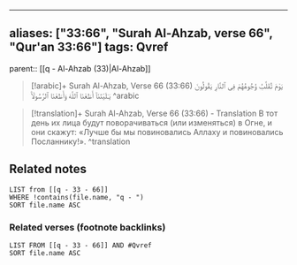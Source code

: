 
---
aliases: ["33:66", "Surah Al-Ahzab, verse 66", "Qur'an 33:66"]
tags: Qvref
---

parent:: [[q - Al-Ahzab (33)|Al-Ahzab]]

> [!arabic]+ Surah Al-Ahzab, Verse 66 (33:66)
> <span class="quran-arabic">يَوْمَ تُقَلَّبُ وُجُوهُهُمْ فِى ٱلنَّارِ يَقُولُونَ يَـٰلَيْتَنَآ أَطَعْنَا ٱللَّهَ وَأَطَعْنَا ٱلرَّسُولَا۠</span>
^arabic

> [!translation]+ Surah Al-Ahzab, Verse 66 (33:66) - Translation
> В тот день их лица будут поворачиваться (или изменяться) в Огне, и они скажут: «Лучше бы мы повиновались Аллаху и повиновались Посланнику!».
^translation



## Related notes
```dataview
LIST from [[q - 33 - 66]]
WHERE !contains(file.name, "q - ")
SORT file.name ASC
```

### Related verses (footnote backlinks)
```dataview
LIST FROM [[q - 33 - 66]] AND #Qvref
SORT file.name ASC
```

